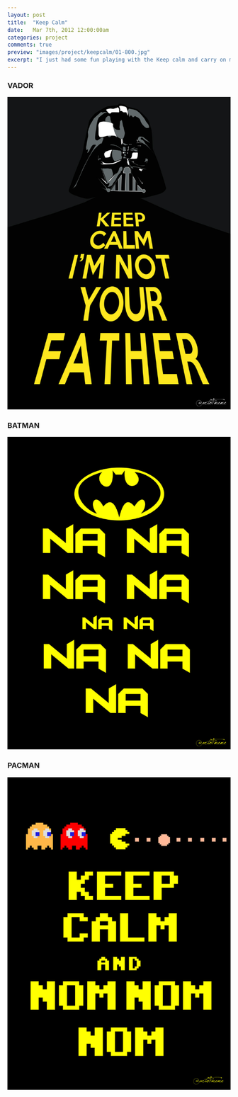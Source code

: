 ```yaml
---
layout: post
title:  "Keep Calm"
date: 	Mar 7th, 2012 12:00:00am
categories: project
comments: true
preview: "images/project/keepcalm/01-800.jpg"
excerpt: "I just had some fun playing with the Keep calm and carry on meme"
---
```



### VADOR

![Keep Calm I'n not your father](/images/project/keepcalm/01.jpg)

### BATMAN

![NA NA NA NA NA NA ](/images/project/keepcalm/03.jpg)

### PACMAN

![Keep calm and nom nom nom](/images/project/keepcalm/05.jpg)